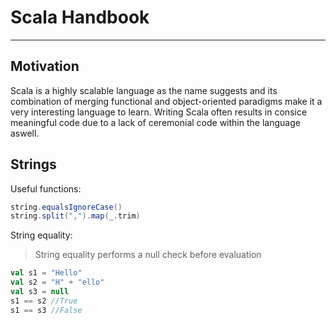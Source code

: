 # Scala Handbook

---

## Motivation

Scala is a highly scalable language as the name suggests and its combination of merging functional and object-oriented paradigms make it a very interesting language to learn. Writing Scala often results in consice meaningful code due to a lack of ceremonial code within the language aswell.

## Strings

Useful functions:

```scala
string.equalsIgnoreCase()
string.split(",").map(_.trim)

```

String equality:

> String equality performs a null check before evaluation

```scala
val s1 = "Hello"
val s2 = "H" + "ello"
val s3 = null
s1 == s2 //True
s1 == s3 //False
```


